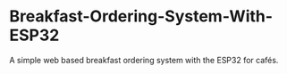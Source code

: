 # Breakfast-Ordering-System-With-ESP32
A simple web based breakfast ordering system with the ESP32 for cafés.
